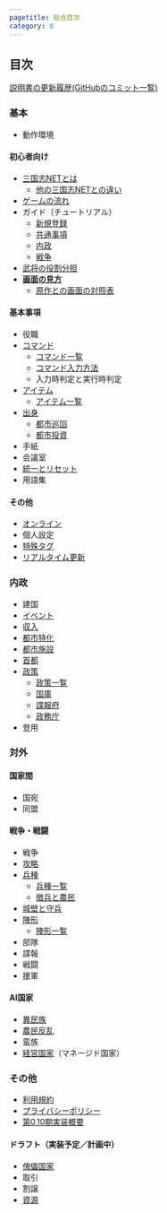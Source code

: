 ```yaml
---
pagetitle: 総合目次
category: 0
---
```


## 目次

[説明書の更新履歴(GitHubのコミット一覧)](https://github.com/kmycode/sangokukmy-doc/commits/master)

### 基本
* 動作環境

#### 初心者向け
* [三国志NETとは](bas-about.html)
  * [他の三国志NETとの違い](bas-differences.html)
* [ゲームの流れ](bas-cycle.html)
* ガイド（チュートリアル）
  * [新規登録](bas-g-entry.html)
  * [共通事項](bas-g-common.html)
  * [内政](bas-g-domestic.html)
  * [戦争](bas-g-war.html)
* [武将の役割分担](bas-jobs.html)
* **[画面の見方](bas-ui.html)**
  * [原作との画面の対照表](bas-ui-original.html)

#### 基本事項
* 役職
* [コマンド](bas-command.html)
  * [コマンド一覧](bas-commands.html)
  * [コマンド入力方法](bas-commandinput.html)
  * 入力時判定と実行時判定
* [アイテム](bas-item.html)
  * [アイテム一覧](bas-items.html)
* [出身](bas-from.html)
  * [都市巡回](bas-townpatrol.html)
  * [都市投資](bas-towninvest.html)
* 手紙
* 会議室
* [統一とリセット](bas-unified.html)
* 用語集

#### その他
* [オンライン](bas-online.html)
* 個人設定
* [特殊タグ](bas-tags.html)
* [リアルタイム更新](bas-realtime.html)

### 内政
* 建国
* [イベント](dom-event.html)
* [収入](dom-income.html)
* [都市特化](dom-towntype.html)
* [都市施設](dom-townbuilding.html)
* [首都](dom-capital.html)
* [政策](dom-policy.html)
  * [政策一覧](dom-policies.html)
  * [国庫](dom-storage.html)
  * [諜報府](dom-scouters.html)
  * [政務庁](dom-secretaries.html)
* 登用

### 対外
#### 国家間
* 国宛
* 同盟

#### 戦争・戦闘
* 戦争
* [攻略](dip-townwar.html)
* [兵種](dip-soldier.html)
  * [兵種一覧](dip-soldiers.html)
  * [徴兵と農民](dip-getsol.html)
* [城壁と守兵](dip-wallguards.html)
* [陣形](dip-formation.html)
  * [陣形一覧](dip-formations.html)
* 部隊
* 諜報
* 戦闘
* 援軍

#### AI国家
* [異民族](dip-terrorist.html)
* [農民反乱](dip-farmer.html)
* 蛮族
* [経営国家](dip-managed.html)（マネージド国家）

### その他
* [利用規約](oth-termsofservice.html)
* [プライバシーポリシー](oth-privacypolicy.html)
* [第0.10期実装概要](oth-plan.html)

#### ドラフト（実装予定／計画中）
* [傀儡国家](dip-puppet.html)
* 取引
* 割譲
* [資源](dom-resource.html)
